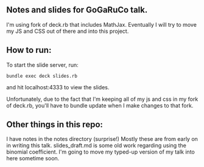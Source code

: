## Notes and slides for GoGaRuCo talk.
I'm using fork of deck.rb that includes MathJax. Eventually I will try to
move my JS and CSS out of there and into this project.

## How to run:

To start the slide server, run:

    bundle exec deck slides.rb

and hit localhost:4333 to view the slides.

Unfortunately, due to the fact that I'm keeping all of my js and css in my fork
of deck.rb, you'll have to bundle update when I make changes to that
fork.

## Other things in this repo:

I have notes in the notes directory (surprise!) Mostly these are from
early on in writing this talk. slides_draft.md is some old work
regarding using the binomial coefficient. I'm going to move my typed-up
version of my talk into here sometime soon.
